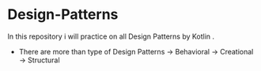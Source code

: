 # Design-Patterns
In this repository  i will practice on all Design Patterns by Kotlin .

- There are more than type of Design Patterns
-> Behavioral
-> Creational
-> Structural

